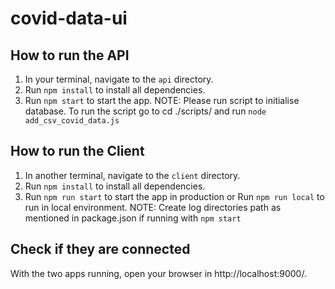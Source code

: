 # covid-data-ui

## How to run the API
1. In your terminal, navigate to the `api` directory.
2. Run `npm install` to install all dependencies.
3. Run `npm start` to start the app.
NOTE: Please run script to initialise database. To run the script go to cd ./scripts/ and run `node add_csv_covid_data.js`

## How to run the Client
1. In another terminal, navigate to the `client` directory.
2. Run `npm install` to install all dependencies.
3. Run `npm run start` to start the app in production or Run `npm run local` to run in local environment. 
NOTE: Create log directories path as mentioned in package.json if running with `npm start`

## Check if they are connected
With the two apps running, open your browser in http://localhost:9000/.



